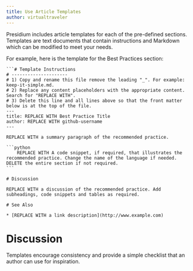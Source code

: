 ```yaml
---
title: Use Article Templates
author: virtualtraveler
---
```


Presidium includes article templates for each of the pre-defined sections. Templates are text documents that contain instructions and Markdown which can be modified to meet your needs.

For example, here is the template for the Best Practices section:

    ```# Template Instructions
    # ---------------------
    # 1) Copy and rename this file remove the leading "_". For example: keep-it-simple.md.
    # 2) Replace any content placeholders with the appropriate content. Search for "REPLACE WITH".
    # 3) Delete this line and all lines above so that the front matter below is at the top of the file.
    ---
    title: REPLACE WITH Best Practice Title
    author: REPLACE WITH github-username
    ---

    REPLACE WITH a summary paragraph of the recommended practice.

    ```python
        REPLACE WITH A code snippet, if required, that illustrates the recommended practice. Change the name of the language if needed. DELETE the entire section if not required.
    ```

    # Discussion

    REPLACE WITH a discussion of the recommended practice. Add subheadings, code snippets and tables as required.

    # See Also

    * [REPLACE WITH a link description](http://www.example.com)


# Discussion

Templates encourage consistency and provide a simple checklist that an author can use for inspiration.
